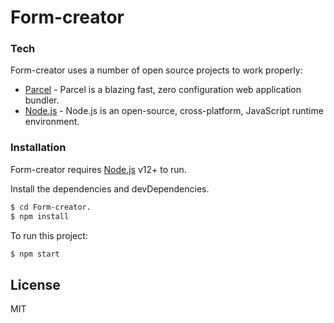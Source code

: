 # Form-creator

### Tech

Form-creator uses a number of open source projects to work properly:

* [Parcel] - Parcel is a blazing fast, zero configuration web application bundler.
* [Node.js] - Node.js is an open-source, cross-platform, JavaScript runtime environment.

### Installation

Form-creator requires [Node.js] v12+ to run.

Install the dependencies and devDependencies.

```sh
$ cd Form-creator.
$ npm install
```

To run this project:

```sh
$ npm start
```

License
----

MIT

[node.js]: <https://nodejs.org/>
[parcel]: <https://parceljs.org/>

